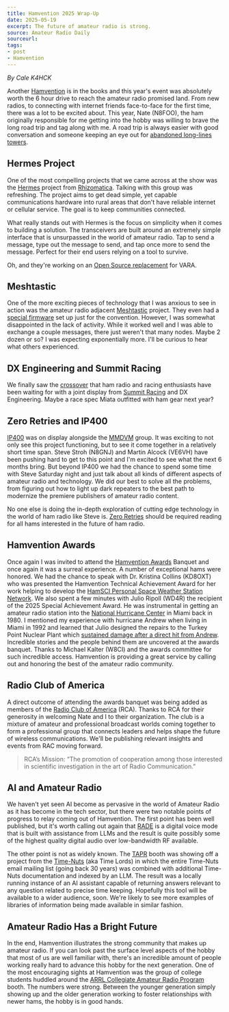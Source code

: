 ```yaml
---
title: Hamvention 2025 Wrap-Up
date: 2025-05-19
excerpt: The future of amateur radio is strong.
source: Amateur Radio Daily
sourceurl: 
tags:
- post
- Hamvention
---
```

*By Cale K4HCK*

Another [Hamvention](https://hamvention.org/) is in the books and this year's event was absolutely worth the 6 hour drive to reach the amateur radio promised land. From new radios, to connecting with internet friends face-to-face for the first time, there was a lot to be excited about. This year, Nate (N8FOO), the ham originally responsible for me getting into the hobby was willing to brave the long road trip and tag along with me. A road trip is always easier with good conversation and someone keeping an eye out for [abandoned long-lines towers](https://mastodon.social/@n8foo@macaw.social/114519497983392809).

## Hermes Project

One of the most compelling projects that we came across at the show was the [Hermes](https://www.rhizomatica.org/hermes/) project from [Rhizomatica](https://www.rhizomatica.org/). Talking with this group was refreshing. The project aims to get dead simple, yet capable communications hardware into rural areas that don't have reliable internet or cellular service. The goal is to keep communities connected. 

What really stands out with Hermes is the focus on simplicity when it comes to building a solution. The transceivers are built around an extremely simple interface that is unsurpassed in the world of amateur radio. Tap to send a message, type out the message to send, and tap once more to send the message. Perfect for their end users relying on a tool to survive.

Oh, and they're working on an [Open Source replacement](https://github.com/Rhizomatica/mercury) for VARA.

## Meshtastic

One of the more exciting pieces of technology that I was anxious to see in action was the amateur radio adjacent [Meshtastic](https://meshtastic.org/) project. They even had a [special firmware](https://hamvention.meshtastic.org/) set up just for the convention. However, I was somewhat disappointed in the lack of activity. While it worked well and I was able to exchange a couple messages, there just weren't that many nodes. Maybe 2 dozen or so? I was expecting exponentially more. I'll be curious to hear what others experienced.

## DX Engineering and Summit Racing

We finally saw the [crossover](https://www.onallbands.com/summit-racings-roamin-gladiator-gets-a-serious-mobile-communications-upgrade-from-dx-engineering/) that ham radio and racing enthusiasts have been waiting for with a joint display from [Summit Racing](https://www.summitracing.com/) and DX Engineering. Maybe a race spec Miata outfitted with ham gear next year?

## Zero Retries and IP400

[IP400](https://ip400.adrcs.org/) was on display alongside the [MMDVM](https://mmdvm.com/) group. It was exciting to not only see this project functioning, but to see it come together in a relatively short time span. Steve Stroh (N8GNJ) and Martin Alcock (VE6VH) have been pushing hard to get to this point and I'm excited to see what the next 6 months bring. But beyond IP400 we had the chance to spend some time with Steve Saturday night and just talk about all kinds of different aspects of amateur radio and technology. We did our best to solve all the problems, from figuring out how to light up dark repeaters to the best path to modernize the premiere publishers of amateur radio content.

No one else is doing the in-depth exploration of cutting edge technology in the world of ham radio like Steve is. [Zero Retries](https://www.zeroretries.org/) should be required reading for all hams interested in the future of ham radio.

## Hamvention Awards

Once again I was invited to attend the [Hamvention Awards](https://hamvention.org/event-details/awards/) Banquet and once again it was a surreal experience. A number of exceptional hams were honored. We had the chance to speak with Dr. Kristina Collins (KD8OXT) who was presented the Hamvention Technical Achievement Award for her work helping to develop the [HamSCI Personal Space Weather Station Network](https://www.hamsci.org/psws-overview). We also spent a few minutes with Julio Ripoll (WD4R) the recipient of the 2025 Special Achievement Award. He was instrumental in getting an amateur radio station into the [National Hurricane Center](https://en.wikipedia.org/wiki/National_Hurricane_Center) in Miami back in 1980. I mentioned my experience with hurricane Andrew when living in Miami in 1992 and learned that Julio designed the repairs to the Turkey Point Nuclear Plant which [sustained damage after a direct hit from Andrew](https://en.wikipedia.org/wiki/Turkey_Point_Nuclear_Generating_Station#August_24,_1992). Incredible stories and the people behind them are uncovered at the awards banquet. Thanks to Michael Kalter (W8CI) and the awards committee for such incredible access. Hamvention is providing a great service by calling out and honoring the best of the amateur radio community. 

## Radio Club of America

A direct outcome of attending the awards banquet was being added as members of the [Radio Club of America](https://radioclubofamerica.org/) (RCA). Thanks to RCA for their generosity in welcoming Nate and I to their organization. The club is a mixture of amateur and professional broadcast worlds coming together to form a professional group that connects leaders and helps shape the future of wireless communications. We'll be publishing relevant insights and events from RAC moving forward. 

> RCA’s Mission: “The promotion of cooperation among those interested in scientific investigation in the art of Radio Communication.”

## AI and Amateur Radio

We haven't yet seen AI become as pervasive in the world of Amateur Radio as it has become in the tech sector, but there were two notable points of progress to relay coming out of Hamvention. The first point has been well published, but it's worth calling out again that [RADE](https://freedv.org/radio-autoencoder/) is a digital voice mode that is built with assistance from LLMs and the result is quite possibly some of the highest quality digital audio over low-bandwidth RF available. 

The other point is not as widely known. The [TAPR](https://tapr.org/) booth was showing off a project from the [Time-Nuts](http://www.leapsecond.com/time-nuts.htm) (aka Time Lords) in which the entire Time-Nuts email mailing list (going back 30 years) was combined with additional Time-Nuts documentation and indexed by an LLM. The result was a locally running instance of an AI assistant capable of returning answers relevant to any question related to precise time keeping. Hopefully this tool will be available to a wider audience, soon. We're likely to see more examples of libraries of information being made available in similar fashion.

## Amateur Radio Has a Bright Future

In the end, Hamvention illustrates the strong community that makes up amateur radio. If you can look past the surface level aspects of the hobby that most of us are well familiar with, there's an incredible amount of people working really hard to advance this hobby for the next generation. One of the most encouraging sights at Hamvention was the group of college students huddled around the [ARRL Collegiate Amateur Radio Program](https://www.arrl.org/collegiate-amateur-radio) booth. The numbers were strong. Between the younger generation simply showing up and the older generation working to foster relationships with newer hams, the hobby is in good hands.